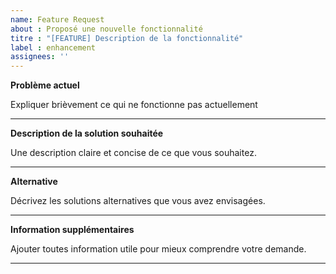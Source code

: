 ```yaml
---
name: Feature Request
about : Proposé une nouvelle fonctionnalité
titre : "[FEATURE] Description de la fonctionnalité"
label : enhancement
assignees: ''
---
```


**Problème actuel**

Expliquer brièvement ce qui ne fonctionne pas actuellement

---

**Description de la solution souhaitée**

Une description claire et concise de ce que vous souhaitez.

---

**Alternative**

Décrivez les solutions alternatives que vous avez envisagées.

---

**Information supplémentaires**

Ajouter toutes information utile pour mieux comprendre votre demande.

---
